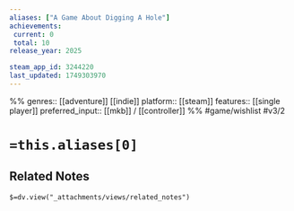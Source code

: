 ```yaml
---
aliases: ["A Game About Digging A Hole"]
achievements:
 current: 0
 total: 10
release_year: 2025

steam_app_id: 3244220
last_updated: 1749303970
---
```

%%
genres:: [[adventure]] [[indie]]
platform:: [[steam]]
features:: [[single player]]
preferred_input:: [[mkb]] / [[controller]]
%%
#game/wishlist
#v3/2

# `=this.aliases[0]`
## Related Notes
`$=dv.view("_attachments/views/related_notes")`
